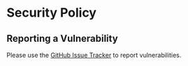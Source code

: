 # Security Policy

## Reporting a Vulnerability

Please use the [GitHub Issue Tracker](https://github.com/maehr/awesome-academic-writing/issues) to report vulnerabilities.
